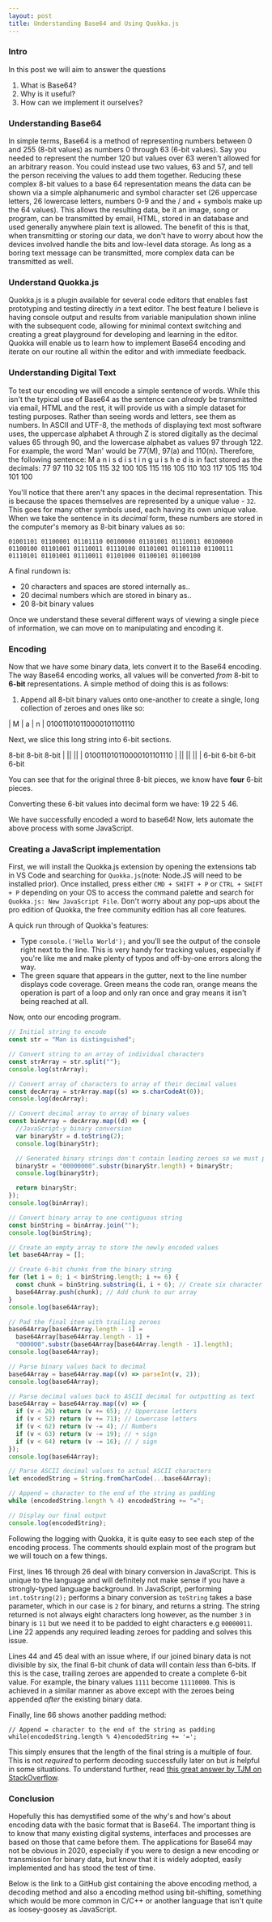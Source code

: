 ```yaml
---
layout: post
title: Understanding Base64 and Using Quokka.js
---
```


### Intro

In this post we will aim to answer the questions

1. What is Base64?
2. Why is it useful?
3. How can we implement it ourselves?

### Understanding Base64

In simple terms, Base64 is a method of representing numbers between 0 and 255 (8-bit values) as numbers 0 through 63 (6-bit values). Say you needed to represent the number 120 but values over 63 weren't allowed for an arbitrary reason. You could instead use two values, 63 and 57, and tell the person receiving the values to add them together. Reducing these complex 8-bit values to a base 64 representation means the data can be shown via a simple alphanumeric and symbol character set (26 uppercase letters, 26 lowercase letters, numbers 0-9 and the / and + symbols make up the 64 values). This allows the resulting data, be it an image, song or program, can be transmitted by email, HTML, stored in an database and used generally anywhere plain text is allowed. The benefit of this is that, when transmitting or storing our data, we don't have to worry about how the devices involved handle the bits and low-level data storage. As long as a boring text message can be transmitted, more complex data can be transmitted as well.

### Understand Quokka.js

Quokka.js is a plugin available for several code editors that enables fast prototyping and testing directly _in_ a text editor. The best feature I believe is having console output and results from variable manipulation shown inline with the subsequent code, allowing for minimal context switching and creating a great playground for developing and learning in the editor. Quokka will enable us to learn how to implement Base64 encoding and iterate on our routine all within the editor and with immediate feedback.

### Understanding Digital Text

To test our encoding we will encode a simple sentence of words. While this isn't the typical use of Base64 as the sentence can _already_ be transmitted via email, HTML and the rest, it will provide us with a simple dataset for testing purposes. Rather than seeing words and letters, see them as numbers. In ASCII and UTF-8, the methods of displaying text most software uses, the uppercase alphabet A through Z is stored digitally as the decimal values 65 through 90, and the lowercase alphabet as values 97 through 122. For example, the word 'Man' would be 77(M), 97(a) and 110(n).
Therefore, the following sentence:
M a n i s d i s t i n g u i s h e d
is in fact stored as the decimals:
77 97 110 32 105 115 32 100 105 115 116 105 110 103 117 105 115 104 101 100

You'll notice that there aren't any spaces in the decimal representation. This is because the spaces themselves are represented by a unique value - `32`. This goes for many other symbols used, each having its own unique value.
When we take the sentence in its _decimal_ form, these numbers are stored in the computer's memory as 8-bit binary values as so:

```
01001101 01100001 01101110 00100000 01101001 01110011 00100000 01100100 01101001 01110011 01110100 01101001 01101110 01100111 01110101 01101001 01110011 01101000 01100101 01100100
```

A final rundown is:

- 20 characters and spaces are stored internally as..
- 20 decimal numbers which are stored in binary as..
- 20 8-bit binary values

Once we understand these several different ways of viewing a single piece of information, we can move on to manipulating and encoding it.

### Encoding

Now that we have some binary data, lets convert it to the Base64 encoding. The way Base64 encoding works, all values will be converted _from_ 8-bit to **6-bit** representations. A simple method of doing this is as follows:

1. Append all 8-bit binary values onto one-another to create a single, long collection of zeroes and ones like so:

| M | a | n |
010011010110000101101110

Next, we slice this long string into 6-bit sections.

8-bit 8-bit 8-bit
| || || |
010011010110000101101110
| || || || |
6-bit 6-bit 6-bit 6-bit

You can see that for the original three 8-bit pieces, we know have **four** 6-bit pieces.

Converting these 6-bit values into decimal form we have:
19 22 5 46.

We have successfully encoded a word to base64! Now, lets automate the above process with some JavaScript.

### Creating a JavaScript implementation

First, we will install the Quokka.js extension by opening the extensions tab in VS Code and searching for `Quokka.js`(note: Node.JS will need to be installed prior). Once installed, press either `CMD + SHIFT + P` or `CTRL + SHIFT + P` depending on your OS to access the command palette and search for `Quokka.js: New JavaScript File`. Don't worry about any pop-ups about the pro edition of Quokka, the free community edition has all core features.

A quick run through of Quokka's features:

- Type `console.('Hello World');` and you'll see the output of the console right next to the line. This is very handy for tracking values, especially if you're like me and make plenty of typos and off-by-one errors along the way.
- The green square that appears in the gutter, next to the line number displays code coverage. Green means the code ran, orange means the operation is part of a loop and only ran once and gray means it isn't being reached at all.

Now, onto our encoding program.

```js
// Initial string to encode
const str = "Man is distinguished";

// Convert string to an array of individual characters
const strArray = str.split("");
console.log(strArray);

// Convert array of characters to array of their decimal values
const decArray = strArray.map((s) => s.charCodeAt(0));
console.log(decArray);

// Convert decimal array to array of binary values
const binArray = decArray.map((d) => {
  //JavaScript-y binary conversion
  var binaryStr = d.toString(2);
  console.log(binaryStr);

  // Generated binary strings don't contain leading zeroes so we must prepend these here
  binaryStr = "00000000".substr(binaryStr.length) + binaryStr;
  console.log(binaryStr);

  return binaryStr;
});
console.log(binArray);

// Convert binary array to one contiguous string
const binString = binArray.join("");
console.log(binString);

// Create an empty array to store the newly encoded values
let base64Array = [];

// Create 6-bit chunks from the binary string
for (let i = 0; i < binString.length; i += 6) {
  const chunk = binString.substring(i, i + 6); // Create six character long string
  base64Array.push(chunk); // Add chunk to our array
}
console.log(base64Array);

// Pad the final item with trailing zeroes
base64Array[base64Array.length - 1] =
  base64Array[base64Array.length - 1] +
  "000000".substr(base64Array[base64Array.length - 1].length);
console.log(base64Array);

// Parse binary values back to decimal
base64Array = base64Array.map((v) => parseInt(v, 2));
console.log(base64Array);

// Parse decimal values back to ASCII decimal for outputting as text
base64Array = base64Array.map((v) => {
  if (v < 26) return (v += 65); // Uppercase letters
  if (v < 52) return (v += 71); // Lowercase letters
  if (v < 62) return (v -= 4); // Numbers
  if (v < 63) return (v -= 19); // + sign
  if (v < 64) return (v -= 16); // / sign
});
console.log(base64Array);

// Parse ASCII decimal values to actual ASCII characters
let encodedString = String.fromCharCode(...base64Array);

// Append = character to the end of the string as padding
while (encodedString.length % 4) encodedString += "=";

// Display our final output
console.log(encodedString);
```

Following the logging with Quokka, it is quite easy to see each step of the encoding process. The comments should explain most of the program but we will touch on a few things.

First, lines 16 through 26 deal with binary conversion in JavaScript. This is unique to the language and will definitely not make sense if you have a strongly-typed language background. In JavaScript, performing `int.toString(2);` performs a binary conversion as `toString` takes a base parameter, which in our case is `2` for binary, and returns a string. The string returned is not always eight characters long however, as the number `3` in binary is `11` but we need it to be padded to eight characters e.g `00000011`. Line 22 appends any required leading zeroes for padding and solves this issue.

Lines 44 and 45 deal with an issue where, if our joined binary data is not divisible by six, the final 6-bit chunk of data will contain _less_ than 6-bits. If this is the case, trailing zeroes are appended to create a complete 6-bit value. For example, the binary values `1111` become `11110000`. This is achieved in a similar manner as above except with the zeroes being appended _after_ the existing binary data.

Finally, line 66 shows another padding method:

```
// Append = character to the end of the string as padding
while(encodedString.length % 4)encodedString += '=';
```

This simply ensures that the length of the final string is a multiple of four. This is not _required_ to perform decoding successfully later on but _is_ helpful in some situations. To understand further, read [this great answer by TJM on StackOverflow](https://stackoverflow.com/a/26632221).

### Conclusion

Hopefully this has demystified some of the why's and how's about encoding data with the basic format that is Base64. The important thing is to know that many existing digital systems, interfaces and processes are based on those that came before them. The applications for Base64 may not be obvious in 2020, especially if you were to design a new encoding or transmission for binary data, but know that it is widely adopted, easily implemented and has stood the test of time.

Below is the link to a GitHub gist containing the above encoding method, a decoding method and also a encoding method using bit-shifting, something which would be more common in C/C++ or another language that isn't quite as loosey-goosey as JavaScript.
